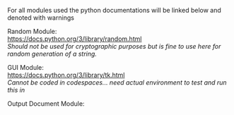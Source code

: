 For all modules used the python documentations will be linked below and denoted with warnings 

Random Module: \
https://docs.python.org/3/library/random.html \
*Should not be used for cryptographic purposes but is fine to use here for random generation of a string.*

GUI Module: \
https://docs.python.org/3/library/tk.html \
*Cannot be coded in codespaces... need actual environment to test and run this in*

Output Document Module:
